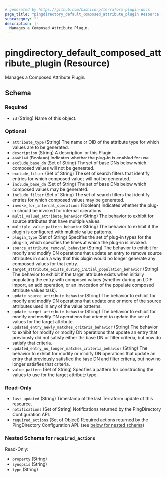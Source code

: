 ```yaml
---
# generated by https://github.com/hashicorp/terraform-plugin-docs
page_title: "pingdirectory_default_composed_attribute_plugin Resource - terraform-provider-pingdirectory"
subcategory: ""
description: |-
  Manages a Composed Attribute Plugin.
---
```


# pingdirectory_default_composed_attribute_plugin (Resource)

Manages a Composed Attribute Plugin.



<!-- schema generated by tfplugindocs -->
## Schema

### Required

- `id` (String) Name of this object.

### Optional

- `attribute_type` (String) The name or OID of the attribute type for which values are to be generated.
- `description` (String) A description for this Plugin
- `enabled` (Boolean) Indicates whether the plug-in is enabled for use.
- `exclude_base_dn` (Set of String) The set of base DNs below which composed values will not be generated.
- `exclude_filter` (Set of String) The set of search filters that identify entries for which composed values will not be generated.
- `include_base_dn` (Set of String) The set of base DNs below which composed values may be generated.
- `include_filter` (Set of String) The set of search filters that identify entries for which composed values may be generated.
- `invoke_for_internal_operations` (Boolean) Indicates whether the plug-in should be invoked for internal operations.
- `multi_valued_attribute_behavior` (String) The behavior to exhibit for source attributes that have multiple values.
- `multiple_value_pattern_behavior` (String) The behavior to exhibit if the plugin is configured with multiple value patterns.
- `plugin_type` (Set of String) Specifies the set of plug-in types for the plug-in, which specifies the times at which the plug-in is invoked.
- `source_attribute_removal_behavior` (String) The behavior to exhibit for modify and modify DN operations that update an entry to remove source attributes in such a way that this plugin would no longer generate any composed values for that entry.
- `target_attribute_exists_during_initial_population_behavior` (String) The behavior to exhibit if the target attribute exists when initially populating the entry with composed values (whether during an LDIF import, an add operation, or an invocation of the populate composed attribute values task).
- `update_source_attribute_behavior` (String) The behavior to exhibit for modify and modify DN operations that update one or more of the source attributes used in any of the value patterns.
- `update_target_attribute_behavior` (String) The behavior to exhibit for modify and modify DN operations that attempt to update the set of values for the target attribute.
- `updated_entry_newly_matches_criteria_behavior` (String) The behavior to exhibit for modify or modify DN operations that update an entry that previously did not satisfy either the base DN or filter criteria, but now do satisfy that criteria.
- `updated_entry_no_longer_matches_criteria_behavior` (String) The behavior to exhibit for modify or modify DN operations that update an entry that previously satisfied the base DN and filter criteria, but now no longer satisfies that criteria.
- `value_pattern` (Set of String) Specifies a pattern for constructing the values to use for the target attribute type.

### Read-Only

- `last_updated` (String) Timestamp of the last Terraform update of this resource.
- `notifications` (Set of String) Notifications returned by the PingDirectory Configuration API.
- `required_actions` (Set of Object) Required actions returned by the PingDirectory Configuration API. (see [below for nested schema](#nestedatt--required_actions))

<a id="nestedatt--required_actions"></a>
### Nested Schema for `required_actions`

Read-Only:

- `property` (String)
- `synopsis` (String)
- `type` (String)



